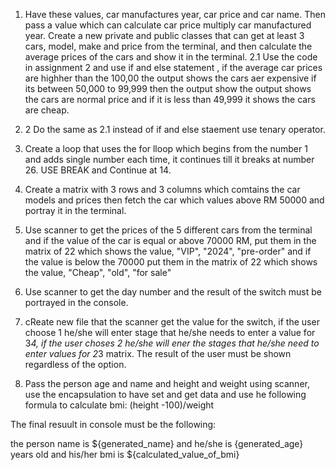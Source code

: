 1. Have these values, car manufactures year, car price and car name. Then pass a value which can calculate car price multiply car manufactured year.
Create a new private and public classes that can get at least 3 cars, model, make and price from the terminal, and then calculate the average prices of the cars and show it in the terminal.
2.1  Use the code in assignment 2 and use if and else statement , if the average car prices are highher than the 100,00 the output shows the cars aer expensive if its between 50,000 to 99,999 then the output show the output shows the cars are normal price and if it is less than 49,999 it shows the cars are cheap.

2. 2 Do the same as 2.1 instead of if and else staement use tenary operator.

3. Create a loop that uses the for lloop which begins from the number 1 and adds single number each time, it continues till it breaks at number 26. USE BREAK and Continue at 14.

4. Create a matrix with 3 rows and 3 columns which comtains the car models and prices then fetch the car which values above RM 50000 and portray it in the terminal.

5. Use scanner to get the prices of the 5 different cars from the terminal and if the value of the car is equal or above 70000 RM, put them in the matrix of 22 which shows the value, "VIP", "2024", "pre-order" and if the value is below the 70000 put them in the matrix of 22 which shows the value, "Cheap", "old", "for sale"

6. Use scanner to get the day number and the result of the switch must be portrayed in the console.

7. cReate new file that the scanner get the value for the switch, if the user choose 1 he/she will enter stage that he/she needs to enter a value for 3*4, if the user choses 2 he/she will ener the stages that he/she need to enter values for 2*3 matrix. The result of the user must be shown regardless of the option.

8. Pass the person age and name and height and weight using scanner, use the encapsulation to have set and get data and use he following formula to calculate bmi: (height -100)/weight

The final resuult in console must be the following:

the person name is ${generated_name} and he/she is {generated_age} years old and his/her bmi is ${calculated_value_of_bmi}